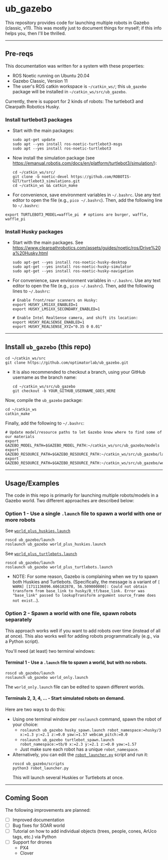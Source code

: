 # ub_gazebo

This repository provides code for launching multiple robots in Gazebo (classic, v11).  This was mostly just to document things for myself; if this info helps you, then I'll be thrilled.

---

## Pre-reqs

This documentation was written for a system with these properties:
- ROS Noetic running on Ubuntu 20.04
- Gazebo Classic, Version 11
- The user's ROS catkin workspace is `~/catkin_ws/`; this `ub_gazebo` package will be installed in `~/catkin_ws/src/ub_gazebo`.

Currently, there is support for 2 kinds of robots:  The turtlebot3 and Clearpath Robotics Husky.

### Install turtlebot3 packages
- Start with the main packages:
    ```
    sudo apt-get update
    sudo apt --yes install ros-noetic-turtlebot3-msgs
    sudo apt --yes install ros-noetic-turtlebot3
    ```

- Now install the simulation package (see https://emanual.robotis.com/docs/en/platform/turtlebot3/simulation/):
    ```
    cd ~/catkin_ws/src/
    git clone -b noetic-devel https://github.com/ROBOTIS-GIT/turtlebot3_simulations.git
    cd ~/catkin_ws && catkin_make
    ```

- For convenience, save environment variables in `~/.bashrc`.  Use any text editor to open the file (e.g., `pico ~/.bashrc`).  Then, add the following line to `~/.bashrc`:
```
export TURTLEBOT3_MODEL=waffle_pi  # options are burger, waffle, waffle_pi
```

### Install Husky packages
- Start with the main packages.  See https://www.clearpathrobotics.com/assets/guides/noetic/ros/Drive%20a%20Husky.html
    ```
    sudo apt-get --yes install ros-noetic-husky-desktop
    sudo apt-get --yes install ros-noetic-husky-simulator 
    sudo apt-get --yes install ros-noetic-husky-navigation
    ```

- For convenience, save environment variables in `~/.bashrc`.  Use any text editor to open the file (e.g., `pico ~/.bashrc`).  Then, add the following lines to `~/.bashrc`:
    ```
    # Enable front/rear scanners on Husky:
    export HUSKY_LMS1XX_ENABLED=1
    export HUSKY_LMS1XX_SECONDARY_ENABLED=1

    # Enable Intel RealSense camera, and shift its location:
    export HUSKY_REALSENSE_ENABLED=1
    export HUSKY_REALSENSE_XYZ="0.35 0 0.01"
    ```
---

## Install `ub_gazebo` (this repo)

```
cd ~/catkin_ws/src
git clone https://github.com/optimatorlab/ub_gazebo.git
```

- It is also recommended to checkout a branch, using your GitHub username as the branch name:
    ```
    cd ~/catkin_ws/src/ub_gazebo
    git checkout -b YOUR_GITHUB_USERNAME_GOES_HERE
    ```
    
Now, compile the `ub_gazebo` package:
```
cd ~/catkin_ws
catkin_make
```

Finally, add the following to `~/.bashrc`:
```
# Update model/resource paths to let Gazebo know where to find some of our materials
export GAZEBO_MODEL_PATH=$GAZEBO_MODEL_PATH:~/catkin_ws/src/ub_gazebo/models
export GAZEBO_RESOURCE_PATH=$GAZEBO_RESOURCE_PATH:~/catkin_ws/src/ub_gazebo/launch/media
export GAZEBO_RESOURCE_PATH=$GAZEBO_RESOURCE_PATH:~/catkin_ws/src/ub_gazebo/worlds
```
---

## Usage/Examples

The code in this repo is primarily for launching multiple robots/models in a Gazebo world.  Two different approaches are described below:


### Option 1 - Use a single `.launch` file to spawn a world with one or more robots
See [`world_plus_huskies.launch`](launch/world_plus_huskies.launch)
```
roscd ub_gazebo/launch
roslaunch ub_gazebo world_plus_huskies.launch
```

See [`world_plus_turtlebots.launch`](launch/world_plus_turtlebots.launch)
```
roscd ub_gazebo/launch
roslaunch ub_gazebo world_plus_turtlebots.launch
```

- NOTE:  For some reason, Gazebo is complaining when we try to spawn both Huskies and Turtlebots.  (Specifically, the message is a variant of `[ WARN] [1711136096.606182878, 56.509000000]: Could not obtain transform from base_link to husky/0_tf/base_link. Error was "base_link" passed to lookupTransform argument source_frame does not exist.`.).

		
### Option 2 - Spawn a world with one file, spawn robots separately
This approach works well if you want to add robots over time (instead of all at once).  This also works well for adding robots programmatically (e.g., via a Python script).

You'll need (at least) two terminal windows:

#### Terminal 1 - Use a `.launch` file to spawn a world, but with no robots.  
```
roscd ub_gazebo/launch
roslaunch ub_gazebo world_only.launch
```
The `world_only.launch` file can be edited to spawn different worlds.
    
#### Terminals 2, 3, 4, ... - Start simulated robots on demand.  
Here are two ways to do this:
- Using one terminal window per `roslaunch` command, spawn the robot of your choice:
    - `roslaunch ub_gazebo husky_spawn.launch robot_namespace:=husky/3 x:=1.3 y:=2.1 z:=0.0 yaw:=1.57 webcam_pitch:=0.0`
    - `roslaunch ub_gazebo turtlebot_spawn.launch robot_namespace:=tb/0 x:=2.3 y:=2.1 z:=0.0 yaw:=1.57`
    - Just make sure each robot has a unique `robot_namespace`.
- Alternatively, you can edit the [`robot_launcher.py`](scripts/robot_launcher.py) script and run it:
    ```
    roscd ub_gazebo/scripts
    python3 robot_launcher.py
    ```
    This will launch several Huskies or Turtlebots at once.
    
--- 

## Coming Soon

The following improvements are planned:
- [ ] Improved documentation
- [ ] Bug fixes for SOAR world
- [ ] Tutorial on how to add individual objects (trees, people, cones, ArUco tags, etc.) via Python
- [ ] Support for drones
    - PX4
    - Clover





